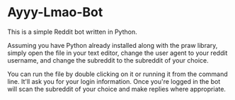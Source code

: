 # Ayyy-Lmao-Bot

This is a simple Reddit bot written in Python.

Assuming you have Python already installed along with the praw library, simply open the file in your text editor, change the user agent to your reddit username, and change the subreddit to the subreddit of your choice.

You can run the file by double clicking on it or running it from the command line.  It'll ask you for your login information.  Once you're logged in the bot will scan the subreddit of your choice and make replies where appropriate.

